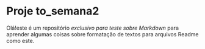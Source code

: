 # Proje to_semana2

Olá!este é um repositório *exclusivo para teste sobre Markdown* para aprender algumas coisas sobre
formatação de textos para arquivos Readme como este.
